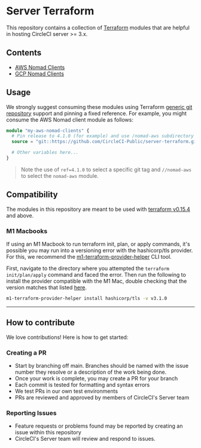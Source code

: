 # Server Terraform

This repository contains a collection of [Terraform](https://www.terraform.io)
modules that are helpful in hosting CircleCI server >= 3.x.

## Contents

- [AWS Nomad Clients](./nomad-aws/README.md)
- [GCP Nomad Clients](./nomad-gcp/README.md)

## Usage

We strongly suggest consuming these modules using Terraform [generic git
repository] support and pinning a fixed reference. For example, you might
consume the AWS Nomad client module as follows:

```terraform
module "my-aws-nomad-clients" {
  # Pin release to 4.1.0 (for example) and use /nomad-aws subdirectory
  source = "git::https://github.com/CircleCI-Public/server-terraform.git//nomad-aws?ref=4.1.0"

  # Other variables here...
}
```

> Note the use of `ref=4.1.0` to select a specific git tag and
> `//nomad-aws` to select the `nomad-aws` module.

[generic git repository]: https://www.terraform.io/docs/language/modules/sources.html#generic-git-repository

## Compatibility

The modules in this repository are meant to be used with [terraform
v0.15.4](https://releases.hashicorp.com/terraform/0.15.4/) and above.

### M1 Macbooks

If using an M1 Macbook to run terraform init, plan, or apply commands, it's possible you may run into a versioning error with the hashicorp/tls provider. For this, we recommend the [m1-terraform-provider-helper](https://github.com/kreuzwerker/m1-terraform-provider-helper) CLI tool.

First, navigate to the directory where you attempted the `terraform init/plan/apply` command and faced the error. Then run the following to install the provider compatible with the M1 Mac, double checking that the version matches that listed [here](shared/modules/tls/main.tf).

```bash
m1-terraform-provider-helper install hashicorp/tls -v v3.1.0
```

---

## How to contribute

We love contributions! Here is how to get started:

### Creating a PR

- Start by branching off main. Branches should be named with the issue number
  they resolve or a description of the work being done.
- Once your work is complete, you may create a PR for your branch
- Each commit is tested for formatting and syntax errors
- We test PRs in our own test environments
- PRs are reviewed and approved by members of CircleCI's Server team

### Reporting Issues

- Feature requests or problems found may be reported by creating an issue
  within this repository
- CircleCI's Server team will review and respond to issues.
